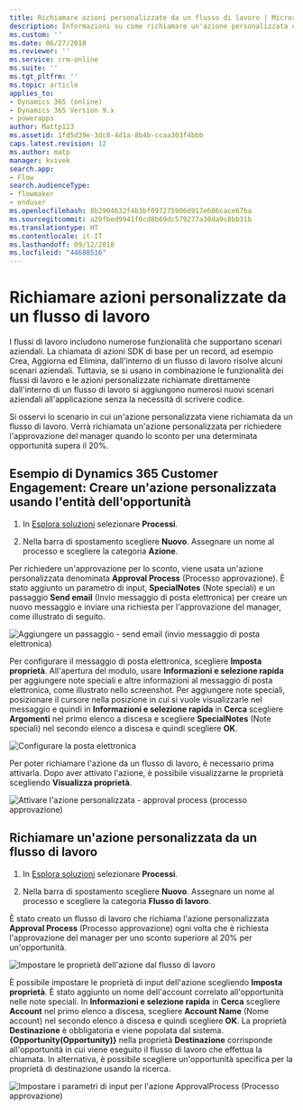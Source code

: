 ```yaml
---
title: Richiamare azioni personalizzate da un flusso di lavoro | MicrosoftDocs
description: Informazioni su come richiamare un'azione personalizzata da un flusso di lavoro
ms.custom: ''
ms.date: 06/27/2018
ms.reviewer: ''
ms.service: crm-online
ms.suite: ''
ms.tgt_pltfrm: ''
ms.topic: article
applies_to:
- Dynamics 365 (online)
- Dynamics 365 Version 9.x
- powerapps
author: Mattp123
ms.assetid: 1fd5d39e-3dc8-4d1a-8b4b-ccaa303f4bbb
caps.latest.revision: 12
ms.author: matp
manager: kvivek
search.app:
- Flow
search.audienceType:
- flowmaker
- enduser
ms.openlocfilehash: 8b2904632f4b3bf097275906d917e686cace67ba
ms.sourcegitcommit: a20fbed9941f0cd8b69dc579277a30da9c8bb31b
ms.translationtype: HT
ms.contentlocale: it-IT
ms.lasthandoff: 09/12/2018
ms.locfileid: "44688516"
---
```

# <a name="invoke-custom-actions-from-a-workflow"></a>Richiamare azioni personalizzate da un flusso di lavoro

I flussi di lavoro includono numerose funzionalità che supportano scenari aziendali. La chiamata di azioni SDK di base per un record, ad esempio Crea, Aggiorna ed Elimina, dall'interno di un flusso di lavoro risolve alcuni scenari aziendali. Tuttavia, se si usano in combinazione le funzionalità dei flussi di lavoro e le azioni personalizzate richiamate direttamente dall'interno di un flusso di lavoro si aggiungono numerosi nuovi scenari aziendali all'applicazione senza la necessità di scrivere codice.  
  
 Si osservi lo scenario in cui un'azione personalizzata viene richiamata da un flusso di lavoro. Verrà richiamata un'azione personalizzata per richiedere l'approvazione del manager quando lo sconto per una determinata opportunità supera il 20%.  
  
<a name="action"></a>   
## <a name="dynamics-365-customer-engagement-example-create-a-custom-action-using-the-opportunity-entity"></a>Esempio di Dynamics 365 Customer Engagement: Creare un'azione personalizzata usando l'entità dell'opportunità
  
1. In [Esplora soluzioni](/powerapps/maker/model-driven-apps/advanced-navigation#solution-explorer) selezionare **Processi**.  
  
2.  Nella barra di spostamento scegliere **Nuovo**. Assegnare un nome al processo e scegliere la categoria **Azione**.  
  
 Per richiedere un'approvazione per lo sconto, viene usata un'azione personalizzata denominata **Approval Process** (Processo approvazione). È stato aggiunto un parametro di input, **SpecialNotes** (Note speciali) e un passaggio **Send email** (Invio messaggio di posta elettronica) per creare un nuovo messaggio e inviare una richiesta per l'approvazione del manager, come illustrato di seguito.  
  
 ![Aggiungere un passaggio &#45; send email (invio messaggio di posta elettronica)](media/enable-custom-action-approval-proces-sadd-email.png "Aggiungere un passaggio - send email (invio messaggio di posta elettronica)")  
  
 Per configurare il messaggio di posta elettronica, scegliere **Imposta proprietà**. All'apertura del modulo, usare **Informazioni e selezione rapida** per aggiungere note speciali e altre informazioni al messaggio di posta elettronica, come illustrato nello screenshot. Per aggiungere note speciali, posizionare il cursore nella posizione in cui si vuole visualizzarle nel messaggio e quindi in **Informazioni e selezione rapida** in **Cerca** scegliere **Argomenti** nel primo elenco a discesa e scegliere **SpecialNotes** (Note speciali) nel secondo elenco a discesa e quindi scegliere **OK**.  
  
 ![Configurare la posta elettronica](media/enable-custom-action-approval-process-setup-email.png "Configurare la posta elettronica")  
  
 Per poter richiamare l'azione da un flusso di lavoro, è necessario prima attivarla. Dopo aver attivato l'azione, è possibile visualizzarne le proprietà scegliendo **Visualizza proprietà**.  
  
 ![Attivare l'azione personalizzata &#45; approval process (processo approvazione)](media/enable-custom-action-approval-process-activate-action.png "Attivare l'azione personalizzata - approval process (processo approvazione)")  
  
<a name="workflow"></a>   
## <a name="invoke-a-custom-action-from-a-workflow"></a>Richiamare un'azione personalizzata da un flusso di lavoro  
  
1. In [Esplora soluzioni](/powerapps/maker/model-driven-apps/advanced-navigation#solution-explorer) selezionare **Processi**.   
  
2.  Nella barra di spostamento scegliere **Nuovo**. Assegnare un nome al processo e scegliere la categoria **Flusso di lavoro**.  
  
 È stato creato un flusso di lavoro che richiama l'azione personalizzata **Approval Process** (Processo approvazione) ogni volta che è richiesta l'approvazione del manager per uno sconto superiore al 20% per un'opportunità.  
  
 ![Impostare le proprietà dell'azione dal flusso di lavoro](media/enable-custom-action-from-workflow.png "Impostare le proprietà dell'azione dal flusso di lavoro")  
  
 È possibile impostare le proprietà di input dell'azione scegliendo **Imposta proprietà**. È stato aggiunto un nome dell'account correlato all'opportunità nelle note speciali. In **Informazioni e selezione rapida** in **Cerca** scegliere **Account** nel primo elenco a discesa, scegliere **Account Name** (Nome account) nel secondo elenco a discesa e quindi scegliere **OK**. La proprietà **Destinazione** è obbligatoria e viene popolata dal sistema. **{Opportunity(Opportunity)}** nella proprietà **Destinazione** corrisponde all'opportunità in cui viene eseguito il flusso di lavoro che effettua la chiamata. In alternativa, è possibile scegliere un'opportunità specifica per la proprietà di destinazione usando la ricerca.  
  
 ![Impostare i parametri di input per l'azione ApprovalProcess (Processo approvazione)](media/enable-customaction-workflow-set-properties.png "Impostare i parametri di input per l'azione ApprovalProcess (Processo approvazione)")  
  




